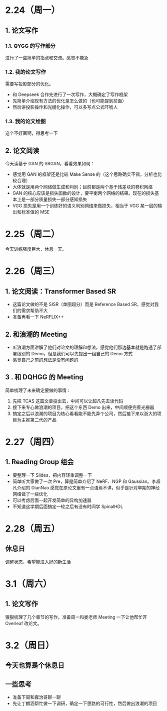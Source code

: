 ```table-of-contents
```
# 2.24（周一）
## 1. 论文写作
### 1.1. QYGG 的写作部分
进行了一些简单的指点和交流。感觉不能急
### 1.2. 我的论文写作
需要写投影部分的优化。
- 和 Deepseek 合作先进行了一次写作，大概确定了写作框架
- 先简单介绍现有方法的优化是怎么做的（也可能提到前面）
- 然后讲投影操作和光栅化操作，可以多写点公式吓唬人

### 1.3. 我的论文绘图
这个不好画啊，得思考一下

## 2. 论文阅读
今天读基于 GAN 的 SRGAN，看看效果如何：
- 感觉用 GAN 的框架还是比较 Make Sense 的（这个思路确实不错，分析也比较合理）
- 大体就是用两个网络做生成和判别；目前都是两个基于残差块的卷积网络
- GAN 的核心应该是损失函数的设计，要平衡两个网络的结果。现在的损失基本上是一部分质量损失一部分感知损失
- VGG 损失是用一个训练好的语义判别网络来做损失，相当于 VGG 某一层的输出和标准值的 MSE

# 2.25（周二）
今天训练强度巨大，休息一天。

# 2.26（周三）
## 1. 论文阅读：Transformer Based SR
- 这篇论文做的不是 SISR（单图超分）而是 Reference Based SR，感觉对我们的需求帮助不大
- 准备再看一下 NeRFLIX++
## 2. 和浪潮的 Meeting
- 听浪潮方面讲解了他们对论文的理解和想法，感觉他们那边基本就是跑通了部署级别的 Demo，但是我们可以先提出一组自己的 Demo 方式
- 感觉自己之前的想法是没有问题的
## 3 . 和 DQHGG 的 Meeting
简单梳理了未来确定要做的事情：
1. 先把 TCAS 这篇文章投出去，中间可以让超凡先去读代码
2. 接下来专心做浪潮的项目，把这个东西 Demo 出来，中间顺便完善光栅器
3. 搞定之后以浪潮的项目为核心看看能不能先弄个公司，然后接下来以浙大的项目为主推第二代的产品

# 2.27（周四）
## 1. Reading Group 组会
- 要整理一下 Slides，把内容轻重调整一下
- 简单听大家做了一次 Pre，算是简单介绍了 NeRF、NGP 和 Gaussian。李超凡介绍的 DianNao 感觉在原论文里有一点语焉不详，似乎是针对早期的神经网络做了一些优化
- 可以考虑后面一起开发简单的异构加速器
- 不知道这学期后面搞定一轮之后有没有时间学 SpinalHDL
# 2.28（周五）
## 休息日
调整状态，希望能进入好的新生活
# 3.1（周六）
## 1. 论文写作
狠狠梳理了几个章节的写作，准备周一和娄老师 Meeting 一下让他帮忙开 Overleaf 改论文。
# 3.2（周日）
## 今天也算是个休息日
## 一些思考
- 准备下周和雍治哥聊一聊
- 先让丁麒涵帮忙做一下调研，确定一下思路的可行性，然后做出浪潮的项目